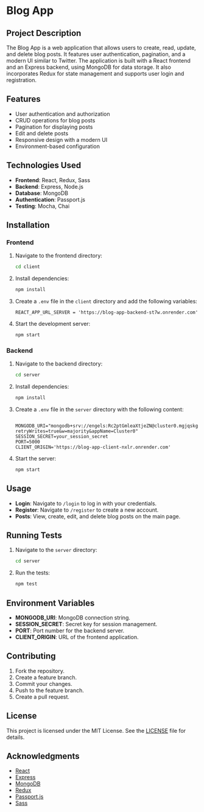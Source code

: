 # Blog App

## Project Description

The Blog App is a web application that allows users to create, read, update, and delete blog posts. It features user authentication, pagination, and a modern UI similar to Twitter. The application is built with a React frontend and an Express backend, using MongoDB for data storage. It also incorporates Redux for state management and supports user login and registration.

## Features

- User authentication and authorization
- CRUD operations for blog posts
- Pagination for displaying posts
- Edit and delete posts
- Responsive design with a modern UI
- Environment-based configuration

## Technologies Used

- **Frontend**: React, Redux, Sass
- **Backend**: Express, Node.js
- **Database**: MongoDB
- **Authentication**: Passport.js
- **Testing**: Mocha, Chai

## Installation

### Frontend

1. Navigate to the frontend directory:
    ```bash
    cd client
    ```

2. Install dependencies:
    ```bash
    npm install
    ```

3. Create a `.env` file in the `client` directory and add the following variables:
    ```plaintext
    REACT_APP_URL_SERVER = 'https://blog-app-backend-st7w.onrender.com'
    
    ```

4. Start the development server:
    ```bash
    npm start
    ```

### Backend

1. Navigate to the backend directory:
    ```bash
    cd server
    ```

2. Install dependencies:
    ```bash
    npm install
    ```

3. Create a `.env` file in the `server` directory with the following content:
    ```plaintext

    MONGODB_URI="mongodb+srv://engels:Rc2ptGmleaXtjeZN@cluster0.mgjqskg.mongodb.net/?retryWrites=true&w=majority&appName=Cluster0"
    SESSION_SECRET=your_session_secret
    PORT=5000
    CLIENT_ORIGIN='https://blog-app-client-nxlr.onrender.com'

    ```

4. Start the server:
    ```bash
    npm start
    ```

## Usage

- **Login**: Navigate to `/login` to log in with your credentials.
- **Register**: Navigate to `/register` to create a new account.
- **Posts**: View, create, edit, and delete blog posts on the main page.

## Running Tests

1. Navigate to the `server` directory:
    ```bash
    cd server
    ```

2. Run the tests:
    ```bash
    npm test
    ```

## Environment Variables

- **MONGODB_URI**: MongoDB connection string.
- **SESSION_SECRET**: Secret key for session management.
- **PORT**: Port number for the backend server.
- **CLIENT_ORIGIN**: URL of the frontend application.

## Contributing

1. Fork the repository.
2. Create a feature branch.
3. Commit your changes.
4. Push to the feature branch.
5. Create a pull request.

## License

This project is licensed under the MIT License. See the [LICENSE](LICENSE) file for details.

## Acknowledgments

- [React](https://reactjs.org/)
- [Express](https://expressjs.com/)
- [MongoDB](https://www.mongodb.com/)
- [Redux](https://redux.js.org/)
- [Passport.js](http://www.passportjs.org/)
- [Sass](https://sass-lang.com/)


